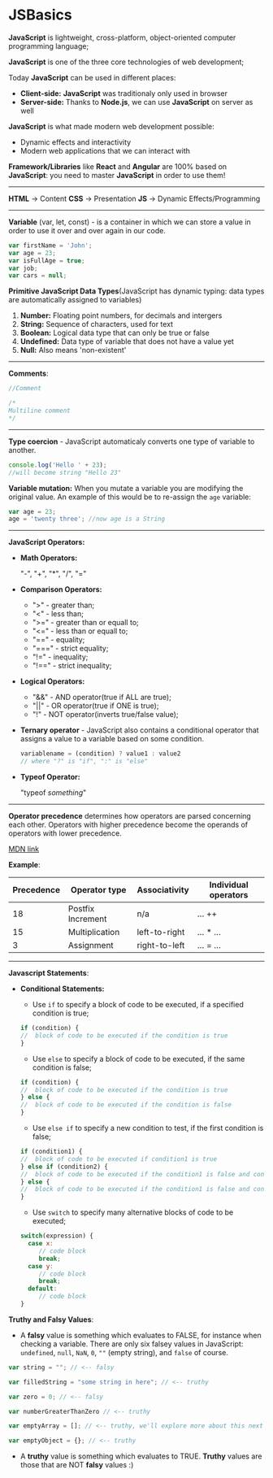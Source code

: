 # JSBasics

**JavaScript** is lightweight, cross-platform, object-oriented computer programming language;

**JavaScript** is one of the three core technologies of web development;

Today **JavaScript** can be used in different places:

- **Client-side:** **JavaScript** was traditionaly only used in browser
- **Server-side:** Thanks to **Node.js**, we can use **JavaScript** on server as well

**JavaScript** is what made modern web development possible:

- Dynamic effects and interactivity
- Modern web applications that we can interact with

**Framework/Libraries** like **React** and **Angular** are 100% based on **JavaScript**: you need to master **JavaScript** in order to use them!

--------------------------------------------------

**HTML** -> Content
**CSS** -> Presentation
**JS** -> Dynamic Effects/Programming

--------------------------------------------------

**Variable**
(var, let, const) - is a container in which we can store a value in order to use it over and over again in our code.

```javascript
var firstName = 'John';
var age = 23;
var isFullAge = true;
var job;
var cars = null;
```

**Primitive JavaScript Data Types**(JavaScript has dynamic typing: data types are automatically assigned to variables)

1. **Number:** Floating point numbers, for decimals and intergers
2. **String:** Sequence of characters, used for text
3. **Boolean:** Logical data type that can only be true or false
4. **Undefined:** Data type of variable that does not have a value yet
5. **Null:** Also means 'non-existent'

--------------------------------------------------

**Comments**:

```javascript
//Comment

/*
Multiline comment
*/
```

--------------------------------------------------

**Type coercion** - JavaScript automaticaly converts one type of variable to another.

```javascript
console.log('Hello ' + 23);
//will become string "Hello 23"
```

**Variable mutation:** When you mutate a variable you are modifying the original value. An example of this would be to re-assign the `age` variable:

```javascript
var age = 23;
age = 'twenty three'; //now age is a String
```

--------------------------------------------------

**JavaScript Operators:**

- **Math Operators:**

    "-", "+", "*", "/", "="

- **Comparison Operators:**

  - ">"  -  greater than;
  - "<"  -  less than;
  - ">="  -  greater than or equall to;
  - "<="  -  less than or equall to;
  - "=="  -  equality;
  - "==="  -  strict equality;
  - "!="  -  inequality;
  - "!=="  -  strict inequality;
  
- **Logical Operators:**

  - "&&"  -  AND operator(true if ALL are true);
  - "||"  -  OR operator(true if ONE is true);
  - "!"  -  NOT operator(inverts true/false value);

- **Ternary operator** - JavaScript also contains a conditional operator that assigns a value to a variable based on some condition.

    ```javascript
    variablename = (condition) ? value1 : value2
    // where "?" is "if", ":" is "else"
    ```

- **Typeof Operator:**

    "typeof _something_"

--------------------------------------------------

**Operator precedence** determines how operators are parsed concerning each other. Operators with higher precedence become the operands of operators with lower precedence.

[MDN link](https://developer.mozilla.org/en-US/docs/Web/JavaScript/Reference/Operators/Operator_Precedence)

**Example**:

| Precedence | Operator type     | Associativity | Individual operators |
|------------|-------------------|---------------|----------------------|
|     18     | Postfix Increment |      n/a      |         … ++         |
|     15     |   Multiplication  | left-to-right |         … * …        |
|      3     |     Assignment    | right-to-left |         … = …        |

--------------------------------------------------

**Javascript Statements**:

- **Conditional Statements:**
  - Use `if` to specify a block of code to be executed, if a specified condition is true;

  ```javascript
  if (condition) {
  //  block of code to be executed if the condition is true
  }
  ```
  
  - Use `else` to specify a block of code to be executed, if the same condition is false;

  ```javascript
  if (condition) {
  //  block of code to be executed if the condition is true
  } else {
  //  block of code to be executed if the condition is false
  }
  ```

  - Use `else if` to specify a new condition to test, if the first condition is false;

  ```javascript
  if (condition1) {
  //  block of code to be executed if condition1 is true
  } else if (condition2) {
  //  block of code to be executed if the condition1 is false and condition2 is true
  } else {
  //  block of code to be executed if the condition1 is false and condition2 is false
  }
  ```

  - Use `switch` to specify many alternative blocks of code to be executed;

  ```javascript
  switch(expression) {
    case x:
       // code block
       break;
    case y:
       // code block
       break;
    default:
       // code block
  }
  ```

**Truthy and Falsy Values**:

- A **falsy** value is something which evaluates to FALSE, for instance when checking a variable. There are only six falsey values in JavaScript: `undefined`, `null`, `NaN`, `0`, `""` (empty string), and `false` of course.

```javascript
var string = ""; // <-- falsy

var filledString = "some string in here"; // <-- truthy

var zero = 0; // <-- falsy

var numberGreaterThanZero // <-- truthy

var emptyArray = []; // <-- truthy, we'll explore more about this next

var emptyObject = {}; // <-- truthy
```

- A **truthy** value is something which evaluates to TRUE. **Truthy** values are those that are NOT **falsy** values :)
